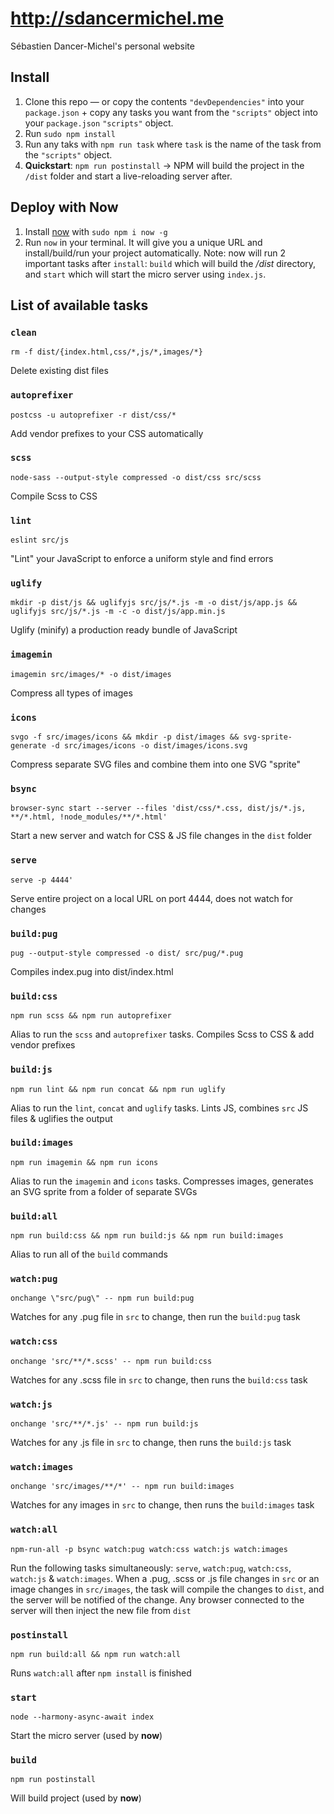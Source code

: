 # http://sdancermichel.me

Sébastien Dancer-Michel's personal website

## Install
1. Clone this repo — or copy the contents `"devDependencies"` into your `package.json` + copy any tasks you want from the `"scripts"` object into your `package.json` `"scripts"` object.
2. Run `sudo npm install`
3. Run any taks with `npm run task` where `task` is the name of the task from the `"scripts"` object.
4. **Quickstart**: `npm run postinstall` -> NPM will build the project in the `/dist` folder and start a live-reloading server after.

## Deploy with **Now**
1. Install [now](https://zeit.co/now) with `sudo npm i now -g`
2. Run `now` in your terminal. It will give you a unique URL and install/build/run your project automatically.
Note: now will run 2 important tasks after `install`: `build` which will build the */dist* directory, and `start` which will start the micro server using `index.js`.

## List of available tasks
### `clean`
  `rm -f dist/{index.html,css/*,js/*,images/*}`

  Delete existing dist files

### `autoprefixer`
  `postcss -u autoprefixer -r dist/css/*`

  Add vendor prefixes to your CSS automatically

### `scss`
  `node-sass --output-style compressed -o dist/css src/scss`

  Compile Scss to CSS

### `lint`
  `eslint src/js`

  "Lint" your JavaScript to enforce a uniform style and find errors

### `uglify`
  `mkdir -p dist/js && uglifyjs src/js/*.js -m -o dist/js/app.js && uglifyjs src/js/*.js -m -c -o dist/js/app.min.js`

  Uglify (minify) a production ready bundle of JavaScript

### `imagemin`
  `imagemin src/images/* -o dist/images`

  Compress all types of images

### `icons`
  `svgo -f src/images/icons && mkdir -p dist/images && svg-sprite-generate -d src/images/icons -o dist/images/icons.svg`

  Compress separate SVG files and combine them into one SVG "sprite"

### `bsync`
  `browser-sync start --server --files 'dist/css/*.css, dist/js/*.js, **/*.html, !node_modules/**/*.html'`

  Start a new server and watch for CSS & JS file changes in the `dist` folder

### `serve`
  `serve -p 4444'`

  Serve entire project on a local URL on port 4444, does not watch for changes

### `build:pug`
  `pug --output-style compressed -o dist/ src/pug/*.pug`

  Compiles index.pug into dist/index.html

### `build:css`
  `npm run scss && npm run autoprefixer`

  Alias to run the `scss` and `autoprefixer` tasks. Compiles Scss to CSS & add vendor prefixes

### `build:js`
  `npm run lint && npm run concat && npm run uglify`

  Alias to run the `lint`, `concat` and `uglify` tasks. Lints JS, combines `src` JS files & uglifies the output

### `build:images`
  `npm run imagemin && npm run icons`

  Alias to run the `imagemin` and `icons` tasks. Compresses images, generates an SVG sprite from a folder of separate SVGs

### `build:all`
  `npm run build:css && npm run build:js && npm run build:images`

  Alias to run all of the `build` commands

### `watch:pug`
  `onchange \"src/pug\" -- npm run build:pug`

  Watches for any .pug file in `src` to change, then run the `build:pug` task

### `watch:css`
  `onchange 'src/**/*.scss' -- npm run build:css`

  Watches for any .scss file in `src` to change, then runs the `build:css` task

### `watch:js`
  `onchange 'src/**/*.js' -- npm run build:js`

  Watches for any .js file in `src` to change, then runs the `build:js` task

### `watch:images`
  `onchange 'src/images/**/*' -- npm run build:images`

  Watches for any images in `src` to change, then runs the `build:images` task

### `watch:all`
  `npm-run-all -p bsync watch:pug watch:css watch:js watch:images`

  Run the following tasks simultaneously: `serve`, `watch:pug`, `watch:css`, `watch:js` & `watch:images`. When a .pug, .scss or .js file changes in `src` or an image changes in `src/images`, the task will compile the changes to `dist`, and the server will be notified of the change. Any browser connected to the server will then inject the new file from `dist`

### `postinstall`
  `npm run build:all && npm run watch:all`

  Runs `watch:all` after `npm install` is finished

### `start`
  `node --harmony-async-await index`

  Start the micro server (used by **now**)

### `build`
  `npm run postinstall`

  Will build project (used by **now**)
